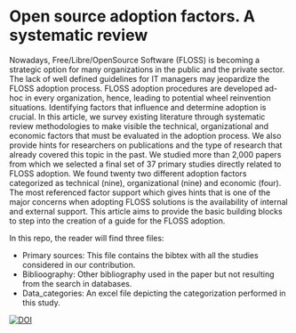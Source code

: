 # Open source adoption factors. A systematic review

Nowadays, Free/Libre/OpenSource Software (FLOSS) is becoming a strategic option for many organizations in the public and the private sector. The lack of well defined guidelines for IT managers may jeopardize the FLOSS adoption process. FLOSS adoption procedures are developed ad-hoc in every organization, hence, leading to potential wheel reinvention situations. Identifying factors that influence and determine adoption is crucial. In this article, we survey existing literature through systematic review methodologies to make visible the technical, organizational and economic factors that must be evaluated in the adoption process. We also provide hints for researchers on publications and the type of research that already covered this topic in the past. We studied more than 2,000 papers  from which we selected a final set of 37 primary studies directly related to FLOSS adoption. We found twenty two different adoption factors categorized as technical (nine), organizational (nine) and economic (four). The most referenced factor support which gives hints that is one of the major concerns when adopting FLOSS solutions is the availability of internal and external support. This article aims to provide the basic building blocks to step into the creation of a guide for the FLOSS adoption.


In this repo, the reader will find three files:
* Primary sources: This file contains the bibtex with all the studies considered in our contribution. 
* Biblioography: Other bibliography used in the paper but not resulting from the search in databases. 
* Data_categories: An excel file depicting the categorization performed in this study. 


[![DOI](https://zenodo.org/badge/180096446.svg)](https://zenodo.org/badge/latestdoi/180096446)

